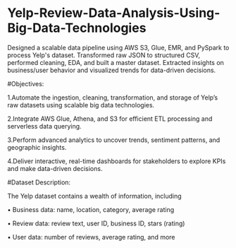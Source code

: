 # Yelp-Review-Data-Analysis-Using-Big-Data-Technologies
Designed a scalable data pipeline using AWS S3, Glue, EMR, and PySpark to process Yelp's dataset. Transformed raw JSON to structured CSV, performed cleaning, EDA, and built a master dataset. Extracted insights on business/user behavior and visualized trends for data-driven decisions.


#Objectives:

1.Automate the ingestion, cleaning, transformation, and storage of Yelp’s raw datasets using scalable big data technologies.

2.Integrate AWS Glue, Athena, and S3 for efficient ETL processing and serverless data querying.

3.Perform advanced analytics to uncover trends, sentiment patterns, and geographic insights.

4.Deliver interactive, real-time dashboards for stakeholders to explore KPIs and make data-driven decisions.

#Dataset Description:

The Yelp dataset contains a wealth of information, including

•	Business data: name, location, category, average rating

•	Review data: review text, user ID, business ID, stars (rating)

•	User data: number of reviews, average rating, and more

